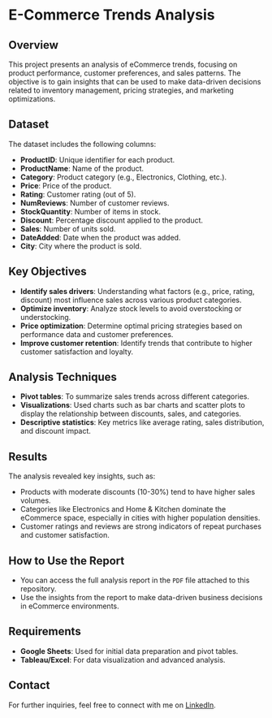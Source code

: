# E-Commerce Trends Analysis

## Overview
This project presents an analysis of eCommerce trends, focusing on product performance, customer preferences, and sales patterns. The objective is to gain insights that can be used to make data-driven decisions related to inventory management, pricing strategies, and marketing optimizations.

## Dataset
The dataset includes the following columns:
- **ProductID**: Unique identifier for each product.
- **ProductName**: Name of the product.
- **Category**: Product category (e.g., Electronics, Clothing, etc.).
- **Price**: Price of the product.
- **Rating**: Customer rating (out of 5).
- **NumReviews**: Number of customer reviews.
- **StockQuantity**: Number of items in stock.
- **Discount**: Percentage discount applied to the product.
- **Sales**: Number of units sold.
- **DateAdded**: Date when the product was added.
- **City**: City where the product is sold.

## Key Objectives
- **Identify sales drivers**: Understanding what factors (e.g., price, rating, discount) most influence sales across various product categories.
- **Optimize inventory**: Analyze stock levels to avoid overstocking or understocking.
- **Price optimization**: Determine optimal pricing strategies based on performance data and customer preferences.
- **Improve customer retention**: Identify trends that contribute to higher customer satisfaction and loyalty.

## Analysis Techniques
- **Pivot tables**: To summarize sales trends across different categories.
- **Visualizations**: Used charts such as bar charts and scatter plots to display the relationship between discounts, sales, and categories.
- **Descriptive statistics**: Key metrics like average rating, sales distribution, and discount impact.

## Results
The analysis revealed key insights, such as:
- Products with moderate discounts (10-30%) tend to have higher sales volumes.
- Categories like Electronics and Home & Kitchen dominate the eCommerce space, especially in cities with higher population densities.
- Customer ratings and reviews are strong indicators of repeat purchases and customer satisfaction.

## How to Use the Report
- You can access the full analysis report in the `PDF` file attached to this repository.
- Use the insights from the report to make data-driven business decisions in eCommerce environments.

## Requirements
- **Google Sheets**: Used for initial data preparation and pivot tables.
- **Tableau/Excel**: For data visualization and advanced analysis.
  
## Contact
For further inquiries, feel free to connect with me on [LinkedIn]((https://www.linkedin.com/in/faiq-syed-7494b5197/)).


